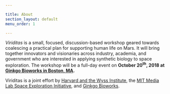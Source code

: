 ```yaml
---

title: About
section_layout: default
menu_order: 1

---
```


*Viriditas* is a small, focused, discussion-based workshop geared towards coalescing a practical
plan for supporting human life on Mars. It will bring together innovators and visionaries across
industry, academia, and government who are interested in applying synthetic biology to space
exploration. The workshop will be a full-day event on **October 20<sup>th</sup>, 2018 at [Ginkgo
Bioworks in Boston, MA](https://goo.gl/maps/bNCXeFHLMHk).**

Viriditas is a joint effort by [Harvard and the Wyss Institute](https://wyss.harvard.edu/), the [MIT
Media Lab Space Exploration Initiative](https://www.media.mit.edu/groups/space-exploration/), and
[Ginkgo Bioworks](https://www.ginkgobioworks.com/).
